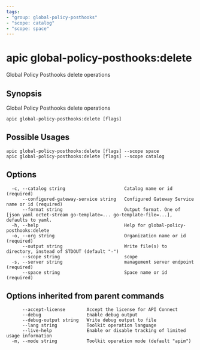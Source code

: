 ```yaml
---
tags:
- "group: global-policy-posthooks"
- "scope: catalog"
- "scope: space"
---
```

# apic global-policy-posthooks:delete

Global Policy Posthooks delete operations

## Synopsis

Global Policy Posthooks delete operations

```
apic global-policy-posthooks:delete [flags]
```

## Possible Usages

```
apic global-policy-posthooks:delete [flags] --scope space
apic global-policy-posthooks:delete [flags] --scope catalog
```

## Options

```
  -c, --catalog string                      Catalog name or id (required)
      --configured-gateway-service string   Configured Gateway Service name or id (required)
      --format string                       Output format. One of [json yaml octet-stream go-template=... go-template-file=...], defaults to yaml.
  -h, --help                                Help for global-policy-posthooks:delete
  -o, --org string                          Organization name or id (required)
      --output string                       Write file(s) to directory, instead of STDOUT (default "-")
      --scope string                        scope
  -s, --server string                       management server endpoint (required)
      --space string                        Space name or id (required)
```

## Options inherited from parent commands

```
      --accept-license        Accept the license for API Connect
      --debug                 Enable debug output
      --debug-output string   Write debug output to file
      --lang string           Toolkit operation language
      --live-help             Enable or disable tracking of limited usage information
  -m, --mode string           Toolkit operation mode (default "apim")
```
